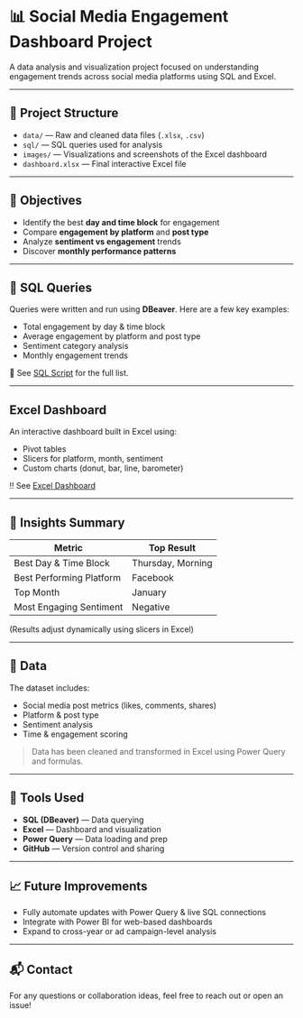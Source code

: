 # 📊 Social Media Engagement Dashboard Project

A data analysis and visualization project focused on understanding engagement trends across social media platforms using SQL and Excel.

---

## 📁 Project Structure

- `data/` — Raw and cleaned data files (`.xlsx`, `.csv`)
- `sql/` — SQL queries used for analysis
- `images/` — Visualizations and screenshots of the Excel dashboard
- `dashboard.xlsx` — Final interactive Excel file

---

## 📌 Objectives

- Identify the best **day and time block** for engagement  
- Compare **engagement by platform** and **post type**  
- Analyze **sentiment vs engagement** trends  
- Discover **monthly performance patterns**

---

## 🧮 SQL Queries

Queries were written and run using **DBeaver**. Here are a few key examples:

- Total engagement by day & time block  
- Average engagement by platform and post type  
- Sentiment category analysis  
- Monthly engagement trends  

📄 See [SQL Script](Script.sql) for the full list.

---

##  Excel Dashboard

An interactive dashboard built in Excel using:
- Pivot tables  
- Slicers for platform, month, sentiment  
- Custom charts (donut, bar, line, barometer)

‼️ See [Excel Dashboard](Social%20Media%20Engagement.xlsx)

---

## 🔗 Insights Summary

| Metric                     | Top Result        |
|---------------------------|-------------------|
| Best Day & Time Block     | Thursday, Morning |
| Best Performing Platform  | Facebook          |
| Top Month                 | January           |
| Most Engaging Sentiment   | Negative          |

(Results adjust dynamically using slicers in Excel)

---

## 📂 Data

The dataset includes:
- Social media post metrics (likes, comments, shares)
- Platform & post type
- Sentiment analysis
- Time & engagement scoring

> Data has been cleaned and transformed in Excel using Power Query and formulas.

---

## 🚀 Tools Used

- **SQL (DBeaver)** — Data querying  
- **Excel** — Dashboard and visualization  
- **Power Query** — Data loading and prep  
- **GitHub** — Version control and sharing

---

## 📈 Future Improvements

- Fully automate updates with Power Query & live SQL connections  
- Integrate with Power BI for web-based dashboards  
- Expand to cross-year or ad campaign-level analysis

---

## 📬 Contact

For any questions or collaboration ideas, feel free to reach out or open an issue!


